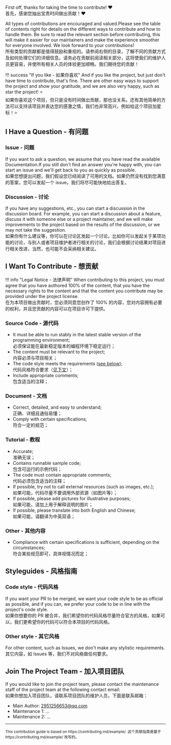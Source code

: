 First off, thanks for taking the time to contribute! ❤️  
首先，感谢您抽出宝贵时间做出贡献！❤️

All types of contributions are encouraged and valued.Please see the table of contents right for details on the different ways to contribute and how to handle them. Be sure to read the relevant section before contributing, this will make it easier for our maintainers and make the experience smoother for everyone involved. We look forward to your contributions!  
所有类型的贡献都是值得鼓励和重视的。请参阅右侧的目录，了解不同的贡献方式及如何处理它们的详细信息。请务必在贡献前阅读相关部分，这将使我们的维护人员更容易，并使所有相关人员的体验更加顺畅。我们期待您的贡献！

!!! success "If you like - 如果你喜欢"
    And if you like the project, but just don't have time to contribute, that's fine. There are other easy ways to support the project and show your gratitude, and we are also very happy, such as star the project! ⭐  
    如果你喜欢这个项目，但只是没有时间做出贡献，那也没关系。还有其他简单的方法可以支持该项目并表达您的感激之情，我们也非常高兴，例如给这个项目加星标！⭐

I Have a Question - 有问题
--------------------------

### Issue - 问题

If you want to ask a question, we assume that you have read the available Documentation.If you still don't find an answer you're happy with, you can start an issue and we'll get back to you as quickly as possible.  
如果您想提出问题，我们假设您已经阅读了可用的文档。如果仍然没有找到您满意的答案，您可以发起一个 issue，我们将尽可能快地给出答复。

### Discussion - 讨论

If you have any suggestions, etc., you can start a discussion in the discussion board. For example, you can start a discussion about a feature, discuss it with someone else or a project maintainer, and we will make improvements to the project based on the results of the discussion, or we may not take the suggestion.  
如果你有什么建议等，你可以在讨论区发起一个讨论。比如你可以发起关于某项功能的讨论，与别人或者项目维护者进行相关的讨论，我们会根据讨论结果对项目进行相关改进，当然，也可能不会采纳相关建议。

I Want To Contribute - 想贡献
-----------------------------

!!! info "Legal Notice - 法律声明"
    When contributing to this project, you must agree that you have authored 100% of the content, that you have the necessary rights to the content and that the content you contribute may be provided under the project license.  
    在为本项目做出贡献时，您必须同意您创作了 100% 的内容，您对内容拥有必要的权利，并且您贡献的内容可以在项目许可下提供。

### Source Code - 源代码

* It must be able to run stably in the latest stable version of the programming environment;  
必须保证能在最新稳定版本的编程环境下稳定运行；
* The content must be relevant to the project;  
内容必须与项目相关；
* The code style meets the requirements ([see below](#code-style---代码风格));  
代码风格符合要求（[见下文](#code-style---代码风格)）；
* Include appropriate comments;  
包含适当的注释；

### Document - 文档

* Correct, detailed, and easy to understand;  
正确、详细且通俗易懂；
* Comply with certain specifications;  
符合一定的规范；

### Tutorial - 教程

* Accurate;  
准确无误；
* Contains runnable sample code;  
包含可运行的示例代码；
* The code must contain appropriate comments;  
代码必须包含适当的注释；
* If possible, try not to call external resources (such as images, etc.);  
如果可能，代码尽量不要调用外部资源（如图片等）；
* If possible, please add pictures for illustrative purposes;  
如果可能，请加上用于解释说明的图片；
* If possible, please translate into both English and Chinese;  
如果可能，请翻译为中英双语；

### Other - 其他内容

* Compliance with certain specifications is sufficient, depending on the circumstances;  
符合某些规范即可，具体视情况而定；

Styleguides - 风格指南
---------------------

### Code style - 代码风格

If you want your PR to be merged, we want your code style to be as official as possible, and if you can, we prefer your code to be in line with the project's code style.  
如果你想要你的 PR 被合并，我们希望你的代码风格尽量符合官方的风格，如果可以，我们更希望你的代码可以符合本项目的代码风格。

### Other style - 其它风格

For other content, such as Issues, we don't make any stylistic requirements.  
其它内容，如 Issues 等，我们不对风格做任何要求。

Join The Project Team - 加入项目团队
-----------------------------------
If you would like to join the project team, please contact the maintenance staff of the project team at the following contact email:  
如果你想加入项目团队，请联系项目团队的维护人员，下面是联系邮箱：

* Main Author: 2951256653@qq.com
* Maintenance 1: ...
* Maintenance 2: ...

---

<small>
This contribution guide is based on https://contributing.md/example/.  
这个贡献指南是基于 https://contributing.md/example/ 改写的。
</small>

